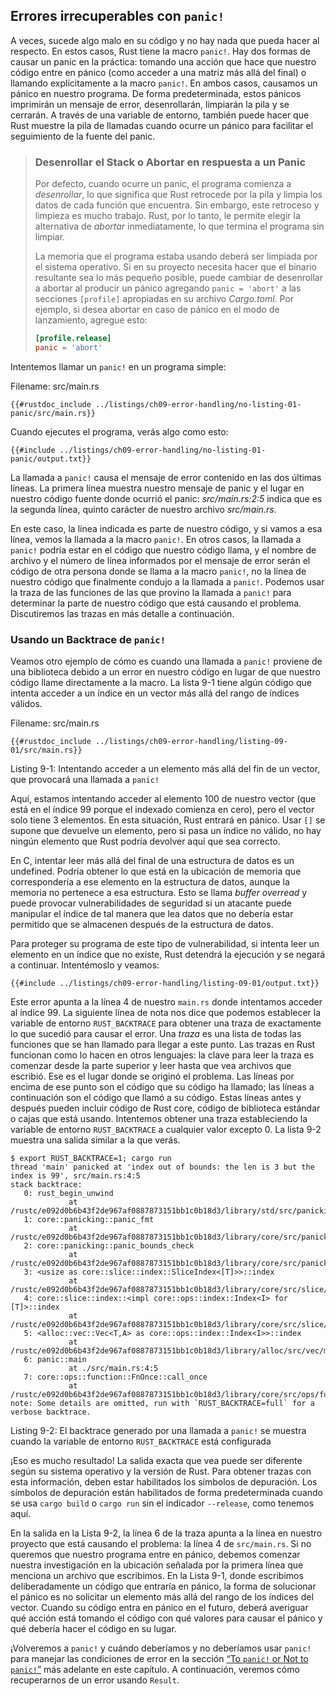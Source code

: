 ## Errores irrecuperables con `panic!`

A veces, sucede algo malo en su código y no hay nada que pueda hacer al
respecto. En estos casos, Rust tiene la macro `panic!`. Hay dos formas de
causar un panic en la práctica: tomando una acción que hace que nuestro código
entre en pánico (como acceder a una matriz más allá del final) o llamando
explícitamente a la macro `panic!`. En ambos casos, causamos un pánico en
nuestro programa. De forma predeterminada, estos pánicos imprimirán un mensaje
de error, desenrollarán, limpiarán la pila y se cerrarán. A través de una
variable de entorno, también puede hacer que Rust muestre la pila de llamadas
cuando ocurre un pánico para facilitar el seguimiento de la fuente del panic.

> ### Desenrollar el Stack o Abortar en respuesta a un Panic
>
> Por defecto, cuando ocurre un panic, el programa comienza a *desenrollar*,
> lo que significa que Rust retrocede por la pila y limpia los datos de cada
> función que encuentra. Sin embargo, este retroceso y limpieza es mucho
> trabajo. Rust, por lo tanto, le permite elegir la alternativa de *abortar*
> inmediatamente, lo que termina el programa sin limpiar.
>
> La memoria que el programa estaba usando deberá ser limpiada
> por el sistema operativo. Si en su proyecto necesita hacer que el binario
> resultante sea lo más pequeño posible, puede cambiar de desenrollar a abortar
> al producir un pánico agregando `panic = 'abort'` a las secciones
> `[profile]` apropiadas en su archivo *Cargo.toml*. Por ejemplo, si desea
> abortar en caso de pánico en el modo de lanzamiento, agregue esto:
>
> ```toml
> [profile.release]
> panic = 'abort'
> ```

Intentemos llamar un `panic!` en un programa simple:

<span class="filename">Filename: src/main.rs</span>

```rust,should_panic,panics
{{#rustdoc_include ../listings/ch09-error-handling/no-listing-01-panic/src/main.rs}}
```

Cuando ejecutes el programa, verás algo como esto:

```console
{{#include ../listings/ch09-error-handling/no-listing-01-panic/output.txt}}
```

La llamada a `panic!` causa el mensaje de error contenido en las dos últimas
líneas. La primera línea muestra nuestro mensaje de panic y el lugar en
nuestro código fuente donde ocurrió el panic: *src/main.rs:2:5* indica que es
la segunda línea, quinto carácter de nuestro archivo *src/main.rs*.

En este caso, la línea indicada es parte de nuestro código, y si vamos a esa
línea, vemos la llamada a la macro `panic!`. En otros casos, la llamada a
`panic!` podría estar en el código que nuestro código llama, y el nombre de
archivo y el número de línea informados por el mensaje de error serán el
código de otra persona donde se llama a la macro `panic!`, no la línea de
nuestro código que finalmente condujo a la llamada a `panic!`. Podemos usar la
traza de las funciones de las que provino la llamada a `panic!` para
determinar la parte de nuestro código que está causando el problema. 
Discutiremos las trazas en más detalle a continuación.

### Usando un Backtrace de `panic!`

Veamos otro ejemplo de cómo es cuando una llamada a `panic!` proviene de una
biblioteca debido a un error en nuestro código en lugar de que nuestro código
llame directamente a la macro. La lista 9-1 tiene algún código que intenta
acceder a un índice en un vector más allá del rango de índices válidos.

<span class="filename">Filename: src/main.rs</span>

```rust,should_panic,panics
{{#rustdoc_include ../listings/ch09-error-handling/listing-09-01/src/main.rs}}
```

<span class="caption">Listing 9-1: Intentando acceder a un elemento más allá del
fin de un vector, que provocará una llamada a `panic!`</span>

Aquí, estamos intentando acceder al elemento 100 de nuestro vector (que está
en el índice 99 porque el indexado comienza en cero), pero el vector solo
tiene 3 elementos. En esta situación, Rust entrará en pánico. Usar `[]` se
supone que devuelve un elemento, pero si pasa un índice no válido, no hay
ningún elemento que Rust podría devolver aquí que sea correcto.

En C, intentar leer más allá del final de una estructura de datos es un
undefined. Podría obtener lo que está en la ubicación de
memoria que correspondería a ese elemento en la estructura de datos, aunque
la memoria no pertenece a esa estructura. Esto se llama *buffer overread* y
puede provocar vulnerabilidades de seguridad si un atacante puede manipular el
índice de tal manera que lea datos que no debería estar permitido que se
almacenen después de la estructura de datos.

Para proteger su programa de este tipo de vulnerabilidad, si intenta leer un
elemento en un índice que no existe, Rust detendrá la ejecución y se negará a
continuar. Intentémoslo y veamos:

```console
{{#include ../listings/ch09-error-handling/listing-09-01/output.txt}}
```

Este error apunta a la línea 4 de nuestro `main.rs` donde intentamos acceder al
índice 99. La siguiente línea de nota nos dice que podemos establecer la
variable de entorno `RUST_BACKTRACE` para obtener una traza de exactamente lo
que sucedió para causar el error. Una *traza* es una lista de todas las
funciones que se han llamado para llegar a este punto. Las trazas en Rust
funcionan como lo hacen en otros lenguajes: la clave para leer la traza es
comenzar desde la parte superior y leer hasta que vea archivos que escribió.
Ese es el lugar donde se originó el problema. Las líneas por encima de ese
punto son el código que su código ha llamado; las líneas a continuación son el
código que llamó a su código. Estas líneas antes y después pueden incluir
código de Rust core, código de biblioteca estándar o cajas que está usando.
Intentemos obtener una traza estableciendo la variable de entorno
`RUST_BACKTRACE` a cualquier valor excepto 0. La lista 9-2 muestra una salida
similar a la que verás.

<!-- manual-regeneration
cd listings/ch09-error-handling/listing-09-01
RUST_BACKTRACE=1 cargo run
copy the backtrace output below
check the backtrace number mentioned in the text below the listing
-->

```console
$ export RUST_BACKTRACE=1; cargo run
thread 'main' panicked at 'index out of bounds: the len is 3 but the index is 99', src/main.rs:4:5
stack backtrace:
   0: rust_begin_unwind
             at /rustc/e092d0b6b43f2de967af0887873151bb1c0b18d3/library/std/src/panicking.rs:584:5
   1: core::panicking::panic_fmt
             at /rustc/e092d0b6b43f2de967af0887873151bb1c0b18d3/library/core/src/panicking.rs:142:14
   2: core::panicking::panic_bounds_check
             at /rustc/e092d0b6b43f2de967af0887873151bb1c0b18d3/library/core/src/panicking.rs:84:5
   3: <usize as core::slice::index::SliceIndex<[T]>>::index
             at /rustc/e092d0b6b43f2de967af0887873151bb1c0b18d3/library/core/src/slice/index.rs:242:10
   4: core::slice::index::<impl core::ops::index::Index<I> for [T]>::index
             at /rustc/e092d0b6b43f2de967af0887873151bb1c0b18d3/library/core/src/slice/index.rs:18:9
   5: <alloc::vec::Vec<T,A> as core::ops::index::Index<I>>::index
             at /rustc/e092d0b6b43f2de967af0887873151bb1c0b18d3/library/alloc/src/vec/mod.rs:2591:9
   6: panic::main
             at ./src/main.rs:4:5
   7: core::ops::function::FnOnce::call_once
             at /rustc/e092d0b6b43f2de967af0887873151bb1c0b18d3/library/core/src/ops/function.rs:248:5
note: Some details are omitted, run with `RUST_BACKTRACE=full` for a verbose backtrace.
```

<span class="caption">Listing 9-2: El backtrace generado por una llamada a
`panic!` se muestra cuando la variable de entorno `RUST_BACKTRACE` está 
configurada</span>

¡Eso es mucho resultado! La salida exacta que vea puede ser diferente según su
sistema operativo y la versión de Rust. Para obtener trazas con esta
información, deben estar habilitados los símbolos de depuración. Los símbolos
de depuración están habilitados de forma predeterminada cuando se usa `cargo
build` o `cargo run` sin el indicador `--release`, como tenemos aquí.

En la salida en la Lista 9-2, la línea 6 de la traza apunta a la línea en
nuestro proyecto que está causando el problema: la línea 4 de `src/main.rs`. Si
no queremos que nuestro programa entre en pánico, debemos comenzar nuestra
investigación en la ubicación señalada por la primera línea que menciona un
archivo que escribimos. En la Lista 9-1, donde escribimos deliberadamente un
código que entraría en pánico, la forma de solucionar el pánico es no solicitar
un elemento más allá del rango de los índices del vector. Cuando su código
entra en pánico en el futuro, deberá averiguar qué acción está tomando el
código con qué valores para causar el pánico y qué debería hacer el código en
su lugar.

¡Volveremos a `panic!` y cuándo deberíamos y no deberíamos usar `panic!` para
manejar las condiciones de error en la sección [“To `panic!` or Not to
`panic!`”][to-panic-or-not-to-panic]<!-- ignore --> más adelante en este
capítulo. A continuación, veremos cómo recuperarnos de un error usando
`Result`.

[to-panic-or-not-to-panic]:
ch09-03-to-panic-or-not-to-panic.html#to-panic-or-not-to-panic

